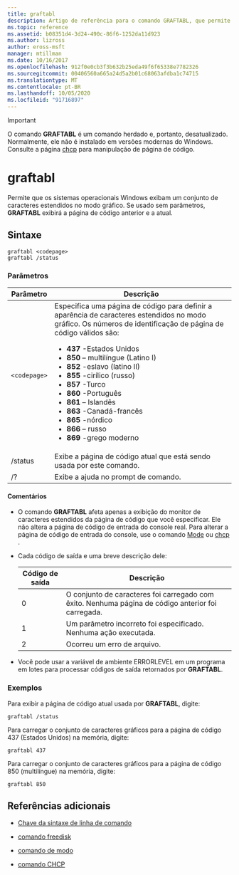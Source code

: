 ```yaml
---
title: graftabl
description: Artigo de referência para o comando GRAFTABL, que permite que os sistemas operacionais Windows exibam um conjunto de caracteres estendidos no modo gráfico.
ms.topic: reference
ms.assetid: b08351d4-3d24-490c-86f6-1252da11d923
ms.author: lizross
author: eross-msft
manager: mtillman
ms.date: 10/16/2017
ms.openlocfilehash: 912f0e0cb3f3b632b25eda49f6f65338e7782326
ms.sourcegitcommit: 00406560a665a24d5a2b01c68063afdba1c74715
ms.translationtype: MT
ms.contentlocale: pt-BR
ms.lasthandoff: 10/05/2020
ms.locfileid: "91716897"
---
```

> [!IMPORTANT]
> O comando **GRAFTABL** é um comando herdado e, portanto, desatualizado. Normalmente, ele não é instalado em versões modernas do Windows. Consulte a página [chcp](https://docs.microsoft.com/windows-server/administration/windows-commands/chcp) para manipulação de página de código.

# <a name="graftabl"></a>graftabl

Permite que os sistemas operacionais Windows exibam um conjunto de caracteres estendidos no modo gráfico. Se usado sem parâmetros, **GRAFTABL** exibirá a página de código anterior e a atual.

## <a name="syntax"></a>Sintaxe

```
graftabl <codepage>
graftabl /status
```

### <a name="parameters"></a>Parâmetros

| Parâmetro | Descrição |
| --------- | ----------- |
| `<codepage>` | Especifica uma página de código para definir a aparência de caracteres estendidos no modo gráfico. Os números de identificação de página de código válidos são:<ul><li>**437** -Estados Unidos</li><li>**850** – multilíngue (Latino I)</li><li>**852** -eslavo (latino II)</li><li>**855** -cirílico (russo)</li><li>**857** -Turco</li><li>**860** -Português</li><li>**861** – Islandês</li><li>**863** -Canadá-francês</li><li>**865** -nórdico</li><li>**866** – russo</li><li>**869** -grego moderno</li></ul> |
| /status | Exibe a página de código atual que está sendo usada por este comando. |
| /? | Exibe a ajuda no prompt de comando. |

#### <a name="remarks"></a>Comentários

- O comando **GRAFTABL** afeta apenas a exibição do monitor de caracteres estendidos da página de código que você especificar. Ele não altera a página de código de entrada do console real. Para alterar a página de código de entrada do console, use o comando [Mode](mode.md) ou [chcp](chcp.md) .

- Cada código de saída e uma breve descrição dele:

    | Código de saída | Descrição |
    | --------- | ----------- |
    | 0 | O conjunto de caracteres foi carregado com êxito. Nenhuma página de código anterior foi carregada. |
    | 1 | Um parâmetro incorreto foi especificado. Nenhuma ação executada. |
    | 2 | Ocorreu um erro de arquivo. |

- Você pode usar a variável de ambiente ERRORLEVEL em um programa em lotes para processar códigos de saída retornados por **GRAFTABL**.

### <a name="examples"></a>Exemplos

Para exibir a página de código atual usada por **GRAFTABL**, digite:

```
graftabl /status
```

Para carregar o conjunto de caracteres gráficos para a página de código 437 (Estados Unidos) na memória, digite:

```
graftabl 437
```

Para carregar o conjunto de caracteres gráficos para a página de código 850 (multilíngue) na memória, digite:

```
graftabl 850
```

## <a name="additional-references"></a>Referências adicionais

- [Chave da sintaxe de linha de comando](command-line-syntax-key.md)

- [comando freedisk](freedisk.md)

- [comando de modo](mode.md)

- [comando CHCP](chcp.md)
